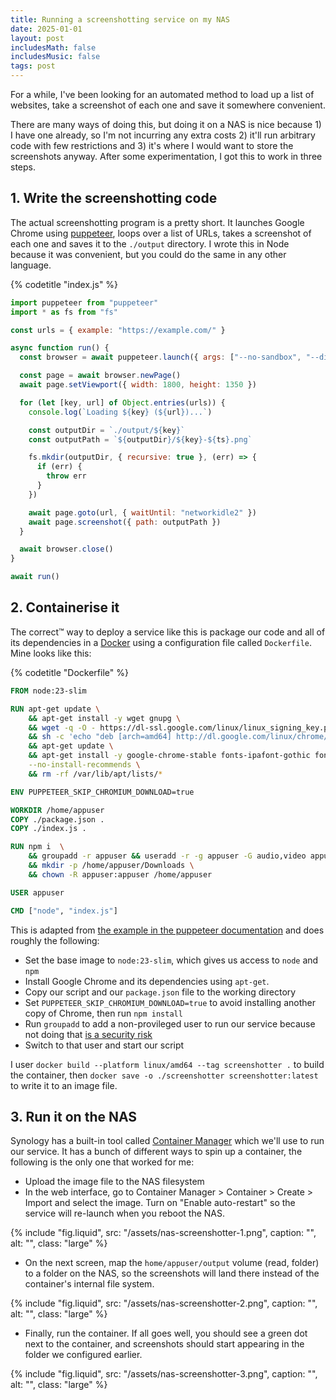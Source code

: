 ```yaml
---
title: Running a screenshotting service on my NAS
date: 2025-01-01
layout: post
includesMath: false
includesMusic: false
tags: post
---
```


For a while, I've been looking for an automated method to load up a list of websites, take a screenshot of each one and save it somewhere convenient.

There are many ways of doing this, but doing it on a NAS is nice because 1) I have one already, so I'm not incurring any extra costs 2) it'll run arbitrary code with few restrictions and 3) it's where I would want to store the screenshots anyway. After some experimentation, I got this to work in three steps.

## 1. Write the screenshotting code

The actual screenshotting program is a pretty short. It launches Google Chrome using [puppeteer](https://pptr.dev/), loops over a list of URLs, takes a screenshot of each one and saves it to the `./output` directory. I wrote this in Node because it was convenient, but you could do the same in any other language.

{% codetitle "index.js" %}

```js
import puppeteer from "puppeteer"
import * as fs from "fs"

const urls = { example: "https://example.com/" }

async function run() {
  const browser = await puppeteer.launch({ args: ["--no-sandbox", "--disable-setuid-sandbox"] })

  const page = await browser.newPage()
  await page.setViewport({ width: 1800, height: 1350 })

  for (let [key, url] of Object.entries(urls)) {
    console.log(`Loading ${key} (${url})...`)

    const outputDir = `./output/${key}`
    const outputPath = `${outputDir}/${key}-${ts}.png`

    fs.mkdir(outputDir, { recursive: true }, (err) => {
      if (err) {
        throw err
      }
    })

    await page.goto(url, { waitUntil: "networkidle2" })
    await page.screenshot({ path: outputPath })
  }

  await browser.close()
}

await run()
```

## 2. Containerise it

The correct™ way to deploy a service like this is package our code and all of its dependencies in a [Docker](https://docs.docker.com/) using a configuration file called `Dockerfile`. Mine looks like this:

{% codetitle "Dockerfile" %}

```dockerfile
FROM node:23-slim

RUN apt-get update \
	&& apt-get install -y wget gnupg \
	&& wget -q -O - https://dl-ssl.google.com/linux/linux_signing_key.pub | apt-key add - \
	&& sh -c 'echo "deb [arch=amd64] http://dl.google.com/linux/chrome/deb/ stable main" >> /etc/apt/sources.list.d/google.list' \
	&& apt-get update \
	&& apt-get install -y google-chrome-stable fonts-ipafont-gothic fonts-wqy-zenhei fonts-thai-tlwg fonts-kacst fonts-freefont-ttf libxss1 \
	--no-install-recommends \
	&& rm -rf /var/lib/apt/lists/*

ENV PUPPETEER_SKIP_CHROMIUM_DOWNLOAD=true

WORKDIR /home/appuser
COPY ./package.json .
COPY ./index.js .

RUN npm i  \
	&& groupadd -r appuser && useradd -r -g appuser -G audio,video appuser \
	&& mkdir -p /home/appuser/Downloads \
	&& chown -R appuser:appuser /home/appuser

USER appuser

CMD ["node", "index.js"]
```

This is adapted from [the example in the puppeteer documentation](https://pptr.dev/troubleshooting/#running-puppeteer-in-docker) and does roughly the following:

- Set the base image to `node:23-slim`, which gives us access to `node` and `npm`
- Install Google Chrome and its dependencies using `apt-get`.
- Copy our script and our `package.json` file to the working directory
- Set `PUPPETEER_SKIP_CHROMIUM_DOWNLOAD=true` to avoid installing another copy of Chrome, then run `npm install`
- Run `groupadd` to add a non-provileged user to run our service because not doing that [is a security risk](https://ralph.blog.imixs.com/2017/04/23/run-a-docker-container-with-non-privileged-user/)
- Switch to that user and start our script

I user `docker build --platform linux/amd64 --tag screenshotter .` to build the container, then `docker save -o ./screenshotter screenshotter:latest` to write it to an image file.

## 3. Run it on the NAS

Synology has a built-in tool called [Container Manager](https://www.synology.com/en-us/dsm/packages/ContainerManager) which we'll use to run our service. It has a bunch of different ways to spin up a container, the following is the only one that worked for me:

- Upload the image file to the NAS filesystem
- In the web interface, go to Container Manager > Container > Create > Import and select the image. Turn on "Enable auto-restart" so the service will re-launch when you reboot the NAS.

{% include "fig.liquid", src: "/assets/nas-screenshotter-1.png", caption: "", alt: "", class: "large" %}

- On the next screen, map the `home/appuser/output` volume (read, folder) to a folder on the NAS, so the screenshots will land there instead of the container's internal file system.

{% include "fig.liquid", src: "/assets/nas-screenshotter-2.png", caption: "", alt: "", class: "large" %}

- Finally, run the container. If all goes well, you should see a green dot next to the container, and screenshots should start appearing in the folder we configured earlier.

{% include "fig.liquid", src: "/assets/nas-screenshotter-3.png", caption: "", alt: "", class: "large" %}
